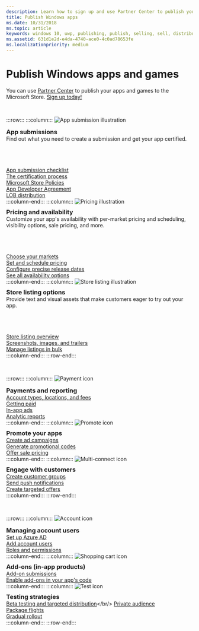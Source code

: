 ```yaml
---
description: Learn how to sign up and use Partner Center to publish your Windows apps and games to the Microsoft Store.
title: Publish Windows apps
ms.date: 10/31/2018
ms.topic: article
keywords: windows 10, uwp, publishing, publish, selling, sell, distribute, distributing, store, dashboard
ms.assetid: 631d1e2d-e4da-4740-ace0-4c0ad78653fe
ms.localizationpriority: medium
---
```


# Publish Windows apps and games  

You can use [Partner Center](https://partner.microsoft.com/dashboard) to publish your apps and games to the Microsoft Store. [Sign up today!](https://developer.microsoft.com/store/register)

<br/>

:::row:::
    :::column:::
        <img src="https://docs.microsoft.com/media/illustrations/teams-fast-track.svg" alt="App submission illustration" />
        <h3 style="margin-top: 10px; margin-bottom: 0px">App submissions</h3>
        <p style="margin-top: 0px; margin-bottom: 50px">Find out what you need to create a submission and get your app certified.</p>
        <br>
        <a href="app-submissions.md">App submission checklist</a><br/>
        <a href="the-app-certification-process.md">The certification process</a><br/>
        <a href="store-policies.md">Microsoft Store Policies</a><br/>
        <a href="//docs.microsoft.com/legal/windows/agreements/app-developer-agreement">App Developer Agreement</a><br/>
        <a href="distribute-lob-apps-to-enterprises.md">LOB distribution</a><br/>
    :::column-end:::
    :::column:::
        <img src="https://docs.microsoft.com/media/illustrations/bcs-partner-advanced-management- billing-7.svg" alt="Pricing illustration" />
        <h3 style="margin-top: 10px; margin-bottom: 0px">Pricing and availability</h3>
        <p style="margin-top: 0px; margin-bottom: 50px">Customize your app's availability with per-market pricing and scheduling, visibility options, sale pricing, and more.</p>
        <br>
        <a href="/windows/uwp/publish/define-market-selection">Choose your markets</a><br/>
        <a href="set-and-schedule-app-pricing.md">Set and schedule pricing </a><br/>
        <a href="configure-precise-release-scheduling.md">Configure precise release dates</a><br/>
        <a href="set-app-pricing-and-availability.md">See all availability options</a><br/>
    :::column-end:::
    :::column:::
        <img src="https://docs.microsoft.com/media/illustrations/biztalk-get-started-scenarios.svg" alt="Store listing illustration" />
        <h3 style="margin-top: 10px; margin-bottom: 0px">Store listing options</h3>
        <p style="margin-top: 0px; margin-bottom: 50px">Provide text and visual assets that make customers eager to try out your app.</p>
        <br>
        <a href="create-app-store-listings.md">Store listing overview</a><br/>
        <a href="app-screenshots-and-images.md">Screenshots, images, and trailers</a><br/>
        <a href="import-and-export-store-listings.md">Manage listings in bulk </a><br/>
    :::column-end:::
:::row-end:::

<br/>

:::row:::
    :::column:::
        <img src="https://docs.microsoft.com/media/illustrations/team-services-get-started-account-manager.svg" alt="Payment icon" />
        <h3 style="margin-top: 10px; margin-bottom: 0px">Payments and reporting</h3>
        <a href="account-types-locations-and-fees.md">Account types, locations, and fees</a><br/>
        <a href="/partner-center/marketplace-get-paid">Getting paid</a><br/>
        <a href="in-app-ads.md">In-app ads</a><br/>
        <a href="analytics.md">Analytic reports</a><br/>
    :::column-end:::
    :::column:::
        <img src="https://docs.microsoft.com/media/illustrations/ms365enterprise-partner-news-2.svg" alt="Promote icon" />
        <h3 style="margin-top: 10px; margin-bottom: 0px">Promote your apps</h3>
        <a href="/windows/uwp/monetize/">Create ad campaigns</a><br/>
        <a href="generate-promotional-codes.md">Generate promotional codes</a><br/>
        <a href="put-apps-and-add-ons-on-sale.md">Offer sale pricing</a><br/>
    :::column-end:::
    :::column:::
        <img src="https://docs.microsoft.com/media/illustrations/virtualization-hperv-server-community.svg" alt="Multi-connect icon" />
        <h3 style="margin-top: 10px; margin-bottom: 0px">Engage with customers</h3>
        <a href="create-customer-groups.md">Create customer groups</a><br/>
        <a href="send-push-notifications-to-your-apps-customers.md">Send push notifications</a><br/>
        <a href="use-targeted-offers-to-maximize-engagement-and-conversions.md">Create targeted offers</a><br/>
    :::column-end:::
:::row-end:::

<br/>

:::row:::
    :::column:::
        <img src="https://docs.microsoft.com/media/illustrations/bcs-user-management-add-customer-1.svg" alt="Account icon" />
        <h3 style="margin-top: 10px; margin-bottom: 0px">Managing account users</h3>
        <a href="/windows/uwp/publish/associate-azure-ad-with-partner-center">Set up Azure AD</a><br/>
        <a href="add-users-groups-and-azure-ad-applications.md">Add account users</a><br/>
        <a href="set-custom-permissions-for-account-users.md">Roles and permissions</a><br/>
    :::column-end:::
    :::column:::
        <img src="https://docs.microsoft.com/media/illustrations/sql-get-started-download.svg" alt="Shopping cart icon" />
        <h3 style="margin-top: 10px; margin-bottom: 0px">Add-ons (in-app products)</h3>
        <a href="add-on-submissions.md">Add-on submissions</a><br/>
        <a href="../monetize/in-app-purchases-and-trials.md">Enable add-ons in your app's code</a><br/>
    :::column-end:::
    :::column:::
        <img src="https://docs.microsoft.com/media/illustrations/team-services-dev-ops-test.svg" alt="Test icon" />
        <h3 style="margin-top: 10px; margin-bottom: 0px">Testing strategies</h3>
        <a href="beta-testing-and-targeted-distribution.md">Beta testing and targeted distribution</a></br/>
        <a href="choose-visibility-options.md#audience">Private audience</a><br/>
        <a href="package-flights.md">Package flights</a><br/>
        <a href="gradual-package-rollout.md">Gradual rollout</a><br/>
    :::column-end:::
:::row-end:::